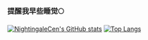 ### 提醒我早些睡觉🌕
[![NightingaleCen's GitHub stats](https://github-readme-stats.vercel.app/api?username=NightingaleCen&hide=contribs,prs&count_private=true&show_icons=true&theme=dracula)](https://github.com/NightingaleCen)
[![Top Langs](https://github-readme-stats.vercel.app/api/top-langs/?username=NightingaleCen&layout=compact)](https://github.com/NightingaleCen)
